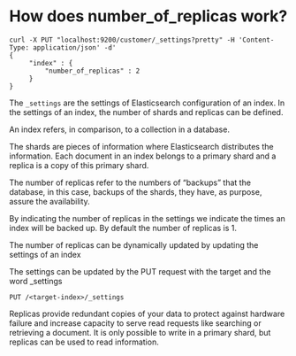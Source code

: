 # How does number_of_replicas work?  

```
curl -X PUT "localhost:9200/customer/_settings?pretty" -H 'Content-Type: application/json' -d' 
{ 
     "index" : { 
         "number_of_replicas" : 2 
     } 
}
```

The `_settings` are the settings of Elasticsearch configuration of an index. In the settings of an index, the number of shards and replicas can be defined.  

An index refers, in comparison, to a collection in a database.  

The shards are pieces of information where Elasticsearch distributes the information. Each document in an index belongs to a primary shard and a replica is a copy of this primary shard. 

The number of replicas refer to the numbers of “backups” that the database, in this case, backups of the shards, they have, as purpose, assure the availability. 

By indicating the number of replicas in the settings we indicate the times an index will be backed up. By default the number of replicas is 1. 

The number of replicas can be dynamically updated by updating the settings of an index 

The settings can be updated by the PUT request with the target and the word _settings  
```
PUT /<target-index>/_settings 
````

Replicas provide redundant copies of your data to protect against hardware failure and increase capacity to serve read requests like searching or retrieving a document. It is only possible to write in a primary shard, but replicas can be used to read information. 

 